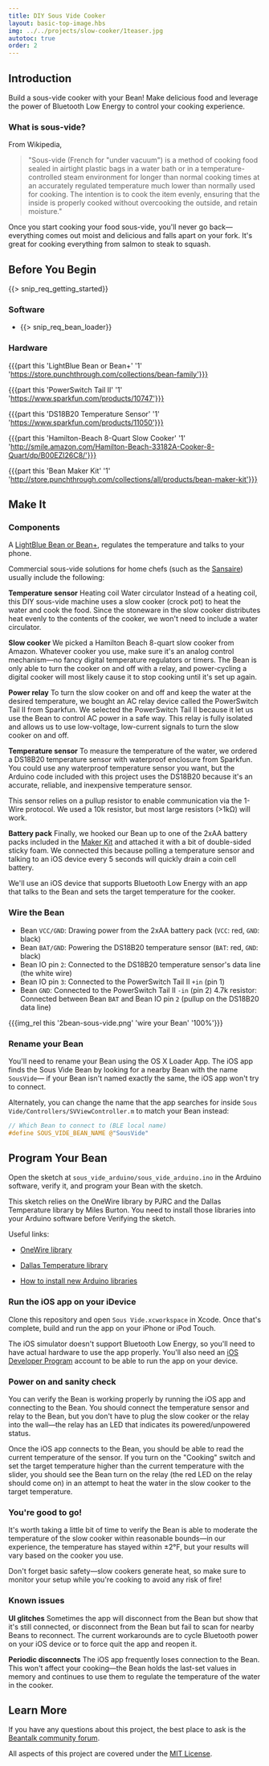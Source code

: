 ```yaml
---
title: DIY Sous Vide Cooker
layout: basic-top-image.hbs
img: ../../projects/slow-cooker/1teaser.jpg
autotoc: true
order: 2
---
```



## Introduction

Build a sous-vide cooker with your Bean! Make delicious food and leverage the power of Bluetooth Low Energy to control your cooking experience.

### What is sous-vide?

From Wikipedia,

>"Sous-vide (French for "under vacuum") is a method of cooking food sealed in airtight plastic bags in a water bath or in a temperature-controlled steam environment for longer than normal cooking times at an accurately regulated temperature much lower than normally used for cooking. The intention is to cook the item evenly, ensuring that the inside is properly cooked without overcooking the outside, and retain moisture."

Once you start cooking your food sous-vide, you'll never go back—everything comes out moist and delicious and falls apart on your fork. It's great for cooking everything from salmon to steak to squash.

## Before You Begin

{{> snip_req_getting_started}}

### Software

* {{> snip_req_bean_loader}}

### Hardware

{{{part this 'LightBlue Bean or Bean+' '1' 'https://store.punchthrough.com/collections/bean-family'}}}

{{{part this 'PowerSwitch Tail II' '1' 'https://www.sparkfun.com/products/10747'}}}

{{{part this 'DS18B20 Temperature Sensor' '1' 'https://www.sparkfun.com/products/11050'}}}

{{{part this 'Hamilton-Beach 8-Quart Slow Cooker' '1' 'http://smile.amazon.com/Hamilton-Beach-33182A-Cooker-8-Quart/dp/B00EZI26C8/'}}}

{{{part this 'Bean Maker Kit' '1' 'http://store.punchthrough.com/collections/all/products/bean-maker-kit'}}}


## Make It

### Components

A [LightBlue Bean or Bean+](http://punchthrough.com/bean/), regulates the temperature and talks to your phone.

Commercial sous-vide solutions for home chefs (such as the [Sansaire](http://sansaire.com/)) usually include the following:

**Temperature sensor**
Heating coil
Water circulator
Instead of a heating coil, this DIY sous-vide machine uses a slow cooker (crock pot) to heat the water and cook the food. Since the stoneware in the slow cooker distributes heat evenly to the contents of the cooker, we won't need to include a water circulator.

**Slow cooker**
We picked a Hamilton Beach 8-quart slow cooker from Amazon. Whatever cooker you use, make sure it's an analog control mechanism—no fancy digital temperature regulators or timers. The Bean is only able to turn the cooker on and off with a relay, and power-cycling a digital cooker will most likely cause it to stop cooking until it's set up again.

**Power relay**
To turn the slow cooker on and off and keep the water at the desired temperature, we bought an AC relay device called the PowerSwitch Tail II from Sparkfun. We selected the PowerSwitch Tail II because it let us use the Bean to control AC power in a safe way. This relay is fully isolated and allows us to use low-voltage, low-current signals to turn the slow cooker on and off.

**Temperature sensor**
To measure the temperature of the water, we ordered a DS18B20 temperature sensor with waterproof enclosure from Sparkfun. You could use any waterproof temperature sensor you want, but the Arduino code included with this project uses the DS18B20 because it's an accurate, reliable, and inexpensive temperature sensor.

This sensor relies on a pullup resistor to enable communication via the 1-Wire protocol. We used a 10k resistor, but most large resistors (>1kΩ) will work.

**Battery pack**
Finally, we hooked our Bean up to one of the 2xAA battery packs included in the [Maker Kit](http://store.punchthrough.com/collections/all/products/bean-maker-kit) and attached it with a bit of double-sided sticky foam. We connected this because polling a temperature sensor and talking to an iOS device every 5 seconds will quickly drain a coin cell battery.

We'll use an iOS device that supports Bluetooth Low Energy with an app that talks to the Bean and sets the target temperature for the cooker.

### Wire the Bean

* Bean `VCC/GND`: Drawing power from the 2xAA battery pack (`VCC`: red, `GND`: black)
* Bean `BAT/GND`: Powering the DS18B20 temperature sensor (`BAT`: red, `GND`: black)
* Bean IO pin `2`: Connected to the DS18B20 temperature sensor's data line (the white wire)
* Bean IO pin `3`: Connected to the PowerSwitch Tail II `+in` (pin 1)
* Bean `GND`: Connected to the PowerSwitch Tail II `-in` (pin 2)
4.7k resistor: Connected between Bean `BAT` and Bean IO pin `2` (pullup on the DS18B20 data line)

{{{img_rel this '2bean-sous-vide.png' 'wire your Bean' '100%'}}}

### Rename your Bean

You'll need to rename your Bean using the OS X Loader App. The iOS app finds the Sous Vide Bean by looking for a nearby Bean with the name `SousVide`— if your Bean isn't named exactly the same, the iOS app won't try to connect.

Alternately, you can change the name that the app searches for inside `Sous Vide/Controllers/SVViewController.m` to match your Bean instead:

```c
// Which Bean to connect to (BLE local name)
#define SOUS_VIDE_BEAN_NAME @"SousVide"
```


## Program Your Bean

Open the sketch at `sous_vide_arduino/sous_vide_arduino.ino` in the Arduino software, verify it, and program your Bean with the sketch.

This sketch relies on the OneWire library by PJRC and the Dallas Temperature library by Miles Burton. You need to install those libraries into your Arduino software before Verifying the sketch.

Useful links:

* [OneWire library](https://www.pjrc.com/teensy/td_libs_OneWire.html)

* [Dallas Temperature library](http://www.milesburton.com/?title=Dallas_Temperature_Control_Library)

* [How to install new Arduino libraries](http://arduino.cc/en/Guide/Libraries)

### Run the iOS app on your iDevice

Clone this repository and open `Sous Vide.xcworkspace` in Xcode. Once that's complete, build and run the app on your iPhone or iPod Touch.

The iOS simulator doesn't support Bluetooth Low Energy, so you'll need to have actual hardware to use the app properly. You'll also need an [iOS Developer Program](https://developer.apple.com/programs/ios/) account to be able to run the app on your device.

### Power on and sanity check

You can verify the Bean is working properly by running the iOS app and connecting to the Bean. You should connect the temperature sensor and relay to the Bean, but you don't have to plug the slow cooker or the relay into the wall—the relay has an LED that indicates its powered/unpowered status.

Once the iOS app connects to the Bean, you should be able to read the current temperature of the sensor. If you turn on the "Cooking" switch and set the target temperature higher than the current temperature with the slider, you should see the Bean turn on the relay (the red LED on the relay should come on) in an attempt to heat the water in the slow cooker to the target temperature.

### You're good to go!

It's worth taking a little bit of time to verify the Bean is able to moderate the temperature of the slow cooker within reasonable bounds—in our experience, the temperature has stayed within ±2°F, but your results will vary based on the cooker you use.

Don't forget basic safety—slow cookers generate heat, so make sure to monitor your setup while you're cooking to avoid any risk of fire!

### Known issues

**UI glitches**
Sometimes the app will disconnect from the Bean but show that it's still connected, or disconnect from the Bean but fail to scan for nearby Beans to reconnect. The current workarounds are to cycle Bluetooth power on your iOS device or to force quit the app and reopen it.

**Periodic disconnects**
The iOS app frequently loses connection to the Bean. This won't affect your cooking—the Bean holds the last-set values in memory and continues to use them to regulate the temperature of the water in the cooker.


## Learn More

If you have any questions about this project, the best place to ask is the [Beantalk community forum](http://beantalk.punchthrough.com/).

All aspects of this project are covered under the [MIT License](http://opensource.org/licenses/MIT).
